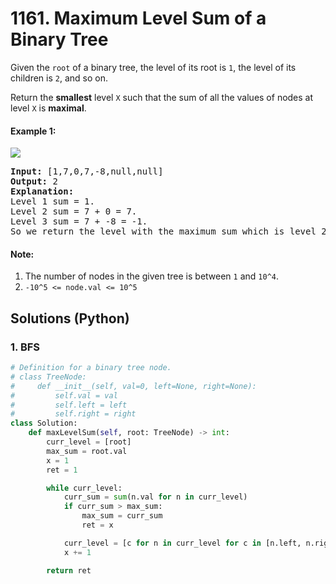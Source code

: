 # 1161. Maximum Level Sum of a Binary Tree
Given the `root` of a binary tree, the level of its root is `1`, the level of its children is `2`, and so on.

Return the **smallest** level `X` such that the sum of all the values of nodes at level `X` is **maximal**.

#### Example 1:
![](https://assets.leetcode.com/uploads/2019/05/03/capture.JPG)
<pre>
<strong>Input:</strong> [1,7,0,7,-8,null,null]
<strong>Output:</strong> 2
<strong>Explanation:</strong>
Level 1 sum = 1.
Level 2 sum = 7 + 0 = 7.
Level 3 sum = 7 + -8 = -1.
So we return the level with the maximum sum which is level 2.
</pre>

#### Note:
1. The number of nodes in the given tree is between `1` and `10^4`.
2. `-10^5 <= node.val <= 10^5`

## Solutions (Python)

### 1. BFS
```Python
# Definition for a binary tree node.
# class TreeNode:
#     def __init__(self, val=0, left=None, right=None):
#         self.val = val
#         self.left = left
#         self.right = right
class Solution:
    def maxLevelSum(self, root: TreeNode) -> int:
        curr_level = [root]
        max_sum = root.val
        x = 1
        ret = 1

        while curr_level:
            curr_sum = sum(n.val for n in curr_level)
            if curr_sum > max_sum:
                max_sum = curr_sum
                ret = x

            curr_level = [c for n in curr_level for c in [n.left, n.right] if c]
            x += 1

        return ret
```
